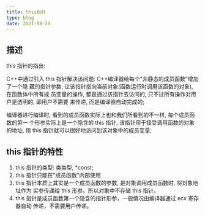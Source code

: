 ```yaml
---
title: this指针
type: blog
date: 2021-08-29
---
```


## 描述

this 指针的指出:

C++中通过引入 this 指针解决该问题: C++编译器给每个"非静态的成员函数"增加了一个隐
藏的指针参数, 让该指针指向当前对象(函数运行时调用该函数的对象), 在函数体中所有成
员变量的操作, 都是通过该指针去访问的, 只不过所有操作对用户是透明的, 即用户不需要
来传递, 而是编译器自动完成的;

编译器进行编译时, 看到的成员函数实际上也和我们所看到的不一样, 每个成员函数的第一
个形参实际上是一个隐含的 this 指针, 该指针用于接受调用函数的对象的地址, 用 this
指针就可以很好地访问到该对象中的成员变量;

## this 指针的特性

1. this 指针的类型: 类类型, \*const;
2. this 指针只能在"成员函数"内部使用
3. this 指针本质上其实是一个成员函数的参数, 是对象调用成员函数时, 将对象地址作为
   实参传递给 this 形参。所以对象中不存储 this 指针。
4. this 指针是成员函数第一个隐含的指针形参，一般情况由编译器通过 ecx 寄存器自动
   传递，不需要用户传递。
